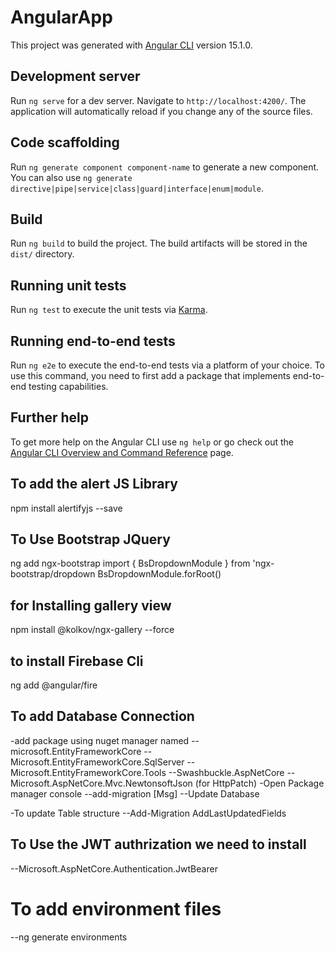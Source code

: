 # AngularApp

This project was generated with [Angular CLI](https://github.com/angular/angular-cli) version 15.1.0.

## Development server

Run `ng serve` for a dev server. Navigate to `http://localhost:4200/`. The application will automatically reload if you change any of the source files.

## Code scaffolding

Run `ng generate component component-name` to generate a new component. You can also use `ng generate directive|pipe|service|class|guard|interface|enum|module`.

## Build

Run `ng build` to build the project. The build artifacts will be stored in the `dist/` directory.

## Running unit tests

Run `ng test` to execute the unit tests via [Karma](https://karma-runner.github.io).

## Running end-to-end tests

Run `ng e2e` to execute the end-to-end tests via a platform of your choice. To use this command, you need to first add a package that implements end-to-end testing capabilities.

## Further help

To get more help on the Angular CLI use `ng help` or go check out the [Angular CLI Overview and Command Reference](https://angular.io/cli) page.


## To add the alert JS Library
npm install alertifyjs --save
[](https://alertifyjs.com/)

## To Use Bootstrap JQuery
ng add ngx-bootstrap
import { BsDropdownModule } from 'ngx-bootstrap/dropdown
 BsDropdownModule.forRoot()


## for Installing gallery view 
npm install @kolkov/ngx-gallery --force

## to install Firebase Cli 
ng add @angular/fire

## To add Database Connection 
-add package using nuget manager named 
  --microsoft.EntityFrameworkCore 
  --Microsoft.EntityFrameworkCore.SqlServer
  --Microsoft.EntityFrameworkCore.Tools 
  --Swashbuckle.AspNetCore
  --Microsoft.AspNetCore.Mvc.NewtonsoftJson (for HttpPatch)
-Open Package manager console
  --add-migration [Msg]
  --Update Database

-To update Table structure
 --Add-Migration AddLastUpdatedFields

## To Use the JWT authrization we need to install 
  --Microsoft.AspNetCore.Authentication.JwtBearer


# To add environment files
 --ng generate environments
